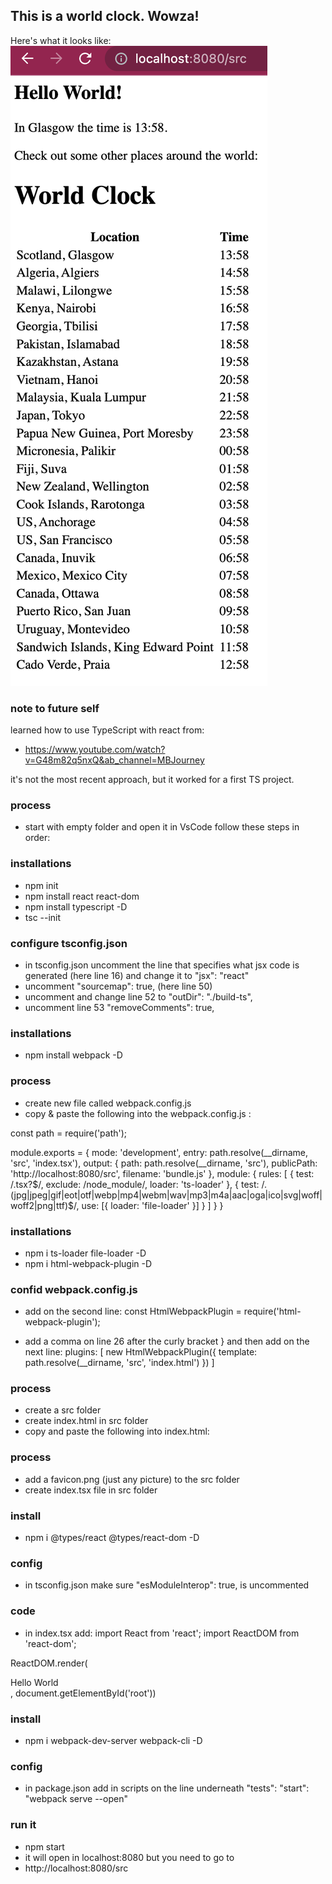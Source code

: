 ## This is a world clock. Wowza!
Here's what it looks like: 
![Screenshot of world clock](./clock.png)

### note to future self 
learned how to use TypeScript with react from:
- https://www.youtube.com/watch?v=G48m82q5nxQ&ab_channel=MBJourney 

it's not the most recent approach, but it worked for a first TS project. 

### process
- start with empty folder and open it in VsCode
follow these steps in order:

### installations
- npm init
- npm install react react-dom
- npm install typescript -D
- tsc --init

### configure tsconfig.json
- in tsconfig.json uncomment the line that specifies what jsx code is generated (here line 16) and change it to "jsx": "react"
- uncomment "sourcemap": true, (here line 50)
- uncomment and change line 52 to "outDir": "./build-ts", 
- uncomment line 53 "removeComments": true,

### installations
- npm install webpack -D

### process
- create new file called webpack.config.js
- copy & paste the following into the webpack.config.js :

const path = require('path');

module.exports = {
    mode: 'development',
    entry: path.resolve(__dirname, 'src', 'index.tsx'),
    output: {
        path: path.resolve(__dirname, 'src'),
        publicPath: 'http://localhost:8080/src',
        filename: 'bundle.js'
    },
    module: {
        rules: [
            {
                test: /\.tsx?$/,
                exclude: /node_module/,
                loader: 'ts-loader'
            },
            {
                test: /\.(jpg|jpeg|gif|eot|otf|webp|mp4|webm|wav|mp3|m4a|aac|oga|ico|svg|woff|woff2|png|ttf)$/,
                use: [{
                    loader: 'file-loader'
                }]
            }
        ]
    }
}

### installations
- npm i ts-loader file-loader -D
- npm i html-webpack-plugin -D

### confid webpack.config.js
- add on the second line:
const HtmlWebpackPlugin = require('html-webpack-plugin');

- add a comma on line 26 after the curly bracket } and then add on the next line:
    plugins: [
        new HtmlWebpackPlugin({
            template: path.resolve(__dirname, 'src', 'index.html')
        })
    ]

### process
- create a src folder
- create index.html in src folder
- copy and paste the following into index.html:
<html>
    <head>
        <link rel="shortcut icon" href="favicon.png">
        <title>Typescript React APP</title>
    </head>
    <body>
        <div id="root"></div>
        <script src="bundle.js"></script>
    </body>
</html>

### process
- add a favicon.png (just any picture) to the src folder
- create index.tsx file in src folder

### install
- npm i @types/react @types/react-dom -D

### config
- in tsconfig.json make sure "esModuleInterop": true, is uncommented

### code
- in index.tsx add:
import React from 'react';
import ReactDOM from 'react-dom';

ReactDOM.render(<div>Hello World</div>, document.getElementById('root'))

### install
- npm i webpack-dev-server webpack-cli -D

### config
- in package.json add in scripts on the line underneath "tests":
"start": "webpack serve --open"

### run it
- npm start
- it will open in localhost:8080 but you need to go to
- http://localhost:8080/src

